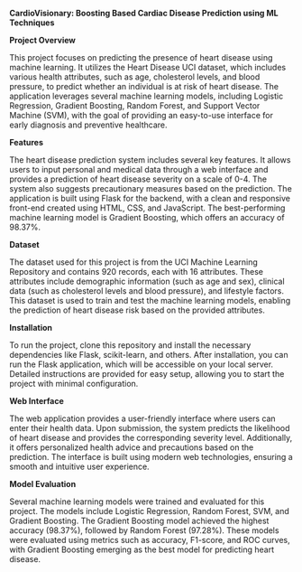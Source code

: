 **CardioVisionary: Boosting Based Cardiac Disease Prediction using ML Techniques**

**Project Overview**

This project focuses on predicting the presence of heart disease using machine learning. It utilizes the Heart Disease UCI dataset, which includes various health attributes, such as age, cholesterol levels, and blood pressure, to predict whether an individual is at risk of heart disease. The application leverages several machine learning models, including Logistic Regression, Gradient Boosting, Random Forest, and Support Vector Machine (SVM), with the goal of providing an easy-to-use interface for early diagnosis and preventive healthcare.

**Features**

The heart disease prediction system includes several key features. It allows users to input personal and medical data through a web interface and provides a prediction of heart disease severity on a scale of 0-4. The system also suggests precautionary measures based on the prediction. The application is built using Flask for the backend, with a clean and responsive front-end created using HTML, CSS, and JavaScript. The best-performing machine learning model is Gradient Boosting, which offers an accuracy of 98.37%.

**Dataset**

The dataset used for this project is from the UCI Machine Learning Repository and contains 920 records, each with 16 attributes. These attributes include demographic information (such as age and sex), clinical data (such as cholesterol levels and blood pressure), and lifestyle factors. This dataset is used to train and test the machine learning models, enabling the prediction of heart disease risk based on the provided attributes.

**Installation**

To run the project, clone this repository and install the necessary dependencies like Flask, scikit-learn, and others. After installation, you can run the Flask application, which will be accessible on your local server. Detailed instructions are provided for easy setup, allowing you to start the project with minimal configuration.

**Web Interface**

The web application provides a user-friendly interface where users can enter their health data. Upon submission, the system predicts the likelihood of heart disease and provides the corresponding severity level. Additionally, it offers personalized health advice and precautions based on the prediction. The interface is built using modern web technologies, ensuring a smooth and intuitive user experience.

**Model Evaluation**

Several machine learning models were trained and evaluated for this project. The models include Logistic Regression, Random Forest, SVM, and Gradient Boosting. The Gradient Boosting model achieved the highest accuracy (98.37%), followed by Random Forest (97.28%). These models were evaluated using metrics such as accuracy, F1-score, and ROC curves, with Gradient Boosting emerging as the best model for predicting heart disease.
